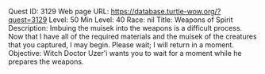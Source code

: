 Quest ID: 3129
Web page URL: https://database.turtle-wow.org/?quest=3129
Level: 50
Min Level: 40
Race: nil
Title: Weapons of Spirit
Description: Imbuing the muisek into the weapons is a difficult process. Now that I have all of the required materials and the muisek of the creatures that you captured, I may begin. Please wait; I will return in a moment.
Objective: Witch Doctor Uzer'i wants you to wait for a moment while he prepares the weapons.

